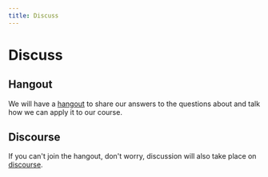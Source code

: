 ```yaml
---
title: Discuss
---
```


# Discuss

## Hangout

We will have a [hangout](https://unhangout.media.mit.edu/h/course-in-a-box) to share our answers to the questions about and talk how we can apply it to our course.

## Discourse

If you can't join the hangout, don't worry, discussion will also take place on [discourse](http://community.p2pu.org/).
